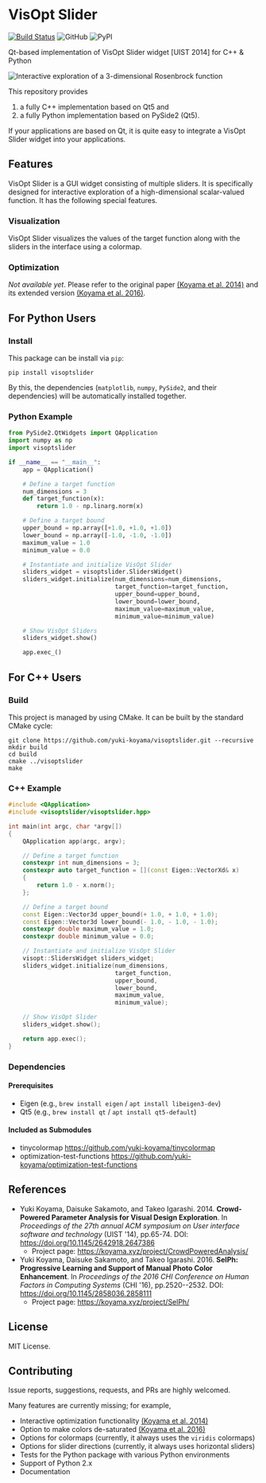 # VisOpt Slider

[![Build Status](https://travis-ci.com/yuki-koyama/visoptslider.svg?branch=master)](https://travis-ci.com/yuki-koyama/visoptslider)
![GitHub](https://img.shields.io/github/license/yuki-koyama/visoptslider.svg)
![PyPI](https://img.shields.io/pypi/v/visoptslider.svg)

Qt-based implementation of VisOpt Slider widget [UIST 2014] for C++ & Python

![Interactive exploration of a 3-dimensional Rosenbrock function](./docs/3d_rosenbrock.gif "Interactive exploration of a 3-dimensional Rosenbrock function.")

This repository provides

1. a fully C++ implementation based on Qt5 and
2. a fully Python implementation based on PySide2 (Qt5).

If your applications are based on Qt, it is quite easy to integrate a VisOpt Slider widget into your applications.

## Features

VisOpt Slider is a GUI widget consisting of multiple sliders. It is specifically designed for interactive exploration of a high-dimensional scalar-valued function. It has the following special features.

### Visualization

VisOpt Slider visualizes the values of the target function along with the sliders in the interface using a colormap.

### Optimization

_Not available yet_. Please refer to the original paper [(Koyama et al. 2014)](https://koyama.xyz/project/CrowdPoweredAnalysis/) and its extended version [(Koyama et al. 2016)](https://koyama.xyz/project/SelPh/).

## For Python Users

### Install

This package can be install via `pip`:
```
pip install visoptslider
```
By this, the dependencies (`matplotlib`, `numpy`, `PySide2`, and their dependencies) will be automatically installed together.

### Python Example

```python
from PySide2.QtWidgets import QApplication
import numpy as np
import visoptslider

if __name__ == "__main__":
    app = QApplication()

    # Define a target function
    num_dimensions = 3
    def target_function(x):
        return 1.0 - np.linarg.norm(x)

    # Define a target bound
    upper_bound = np.array([+1.0, +1.0, +1.0])
    lower_bound = np.array([-1.0, -1.0, -1.0])
    maximum_value = 1.0
    minimum_value = 0.0

    # Instantiate and initialize VisOpt Slider
    sliders_widget = visoptslider.SlidersWidget()
    sliders_widget.initialize(num_dimensions=num_dimensions,
                              target_function=target_function,
                              upper_bound=upper_bound,
                              lower_bound=lower_bound,
                              maximum_value=maximum_value,
                              minimum_value=minimum_value)

    # Show VisOpt Sliders
    sliders_widget.show()

    app.exec_()
```

## For C++ Users

### Build

This project is managed by using CMake. It can be built by the standard CMake cycle:
```
git clone https://github.com/yuki-koyama/visoptslider.git --recursive
mkdir build
cd build
cmake ../visoptslider
make
```

### C++ Example

```cpp
#include <QApplication>
#include <visoptslider/visoptslider.hpp>

int main(int argc, char *argv[])
{
    QApplication app(argc, argv);

    // Define a target function
    constexpr int num_dimensions = 3;
    constexpr auto target_function = [](const Eigen::VectorXd& x)
    {
        return 1.0 - x.norm();
    };

    // Define a target bound
    const Eigen::Vector3d upper_bound(+ 1.0, + 1.0, + 1.0);
    const Eigen::Vector3d lower_bound(- 1.0, - 1.0, - 1.0);
    constexpr double maximum_value = 1.0;
    constexpr double minimum_value = 0.0;

    // Instantiate and initialize VisOpt Slider
    visopt::SlidersWidget sliders_widget;
    sliders_widget.initialize(num_dimensions,
                              target_function,
                              upper_bound,
                              lower_bound,
                              maximum_value,
                              minimum_value);

    // Show VisOpt Slider
    sliders_widget.show();

    return app.exec();
}
```

### Dependencies

#### Prerequisites

- Eigen (e.g., `brew install eigen` / `apt install libeigen3-dev`)
- Qt5 (e.g., `brew install qt` / `apt install qt5-default`)

#### Included as Submodules

- tinycolormap <https://github.com/yuki-koyama/tinycolormap>
- optimization-test-functions <https://github.com/yuki-koyama/optimization-test-functions>

## References

- Yuki Koyama, Daisuke Sakamoto, and Takeo Igarashi. 2014. __Crowd-Powered Parameter Analysis for Visual Design Exploration__. In _Proceedings of the 27th annual ACM symposium on User interface software and technology_ (UIST '14), pp.65-74. DOI: <https://doi.org/10.1145/2642918.2647386>
  - Project page: <https://koyama.xyz/project/CrowdPoweredAnalysis/>
- Yuki Koyama, Daisuke Sakamoto, and Takeo Igarashi. 2016. __SelPh: Progressive Learning and Support of Manual Photo Color Enhancement__. In _Proceedings of the 2016 CHI Conference on Human Factors in Computing Systems_ (CHI '16), pp.2520--2532. DOI: <https://doi.org/10.1145/2858036.2858111>
  - Project page: <https://koyama.xyz/project/SelPh/>

## License

MIT License.

## Contributing

Issue reports, suggestions, requests, and PRs are highly welcomed.

Many features are currently missing; for example,
- Interactive optimization functionality [(Koyama et al. 2014)](https://koyama.xyz/project/CrowdPoweredAnalysis/)
- Option to make colors de-saturated [(Koyama et al. 2016)](https://koyama.xyz/project/SelPh/)
- Options for colormaps (currently, it always uses the `viridis` colormaps)
- Options for slider directions (currently, it always uses horizontal sliders)
- Tests for the Python package with various Python environments
- Support of Python 2.x
- Documentation
